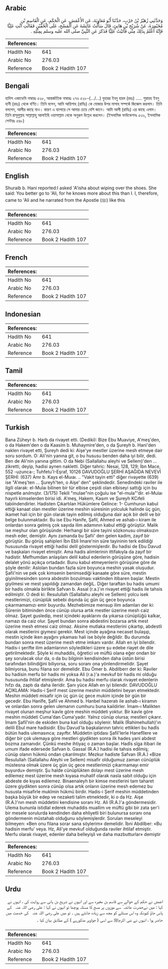 ## Arabic


<div dir="rtl" lang="ar" style={{fontSize:'larger',backgroundColor:'#f8f9fa',padding:20}}>
وَحَدَّثَنِي زُهَيْرُ بْنُ حَرْبٍ، حَدَّثَنَا أَبُو مُعَاوِيَةَ، عَنِ الأَعْمَشِ، عَنِ الْحَكَمِ، عَنِ الْقَاسِمِ بْنِ مُخَيْمِرَةَ، عَنْ شُرَيْحِ بْنِ هَانِئٍ، قَالَ سَأَلْتُ عَائِشَةَ عَنِ الْمَسْحِ، عَلَى الْخُفَّيْنِ فَقَالَتِ ائْتِ عَلِيًّا فَإِنَّهُ أَعْلَمُ بِذَلِكَ مِنِّي فَأَتَيْتُ عَلِيًّا فَذَكَرَ عَنِ النَّبِيِّ صلى الله عليه وسلم بِمِثْلِهِ ‏.‏
</div>
<div style={{backgroundColor:'#f8f9fa',padding:20, marginBottom: 10}}><table> <thead> <tr> <th>References:</th> <th></th> </tr> </thead> <tbody><tr><td>Hadith No</td><td>641</td></tr><tr><td>Arabic No</td><td>276.03</td></tr><tr><td>Reference</td><td>Book 2 Hadith 107</td></tr></tbody></table></div>

## Bengali


<div dir="ltr" lang="bn" style={{fontSize:'larger',backgroundColor:'#f8f9fa',padding:20}}>
হাদিস একাডেমি নাম্বারঃ ৫২৮, আন্তর্জাতিক নাম্বারঃ ২৭৬ ৫২৮-(.../...) যুহারর ইবনু হারব (রহঃ) ..... শুরায়হ ইবনু হানী (রহঃ) থেকে বর্ণিত। তিনি বলেন, আমি আয়িশাহ (রাযিঃ) কে মোজার উপর মাসাহ সম্পর্কে জিজ্ঞেস করলাম। তিনি বললেন, আলীর কাছে যাও। কারণ এ ব্যাপারে সে আমার চেয়ে বেশি জানে। আমি আলী (রাযিঃ) এর কাছে এলাম। তিনি রাসূলুল্লাহ সাল্লাল্লাহু আলাইহি ওয়াসাল্লাম থেকে অনুরূপ উল্লেখ করলেন। (ইসলামিক ফাউন্ডেশনঃ ৫৩২, ইসলামিক সেন্টারঃ ৫৪৮)
</div>
<div style={{backgroundColor:'#f8f9fa',padding:20, marginBottom: 10}}><table> <thead> <tr> <th>References:</th> <th></th> </tr> </thead> <tbody><tr><td>Hadith No</td><td>641</td></tr><tr><td>Arabic No</td><td>276.03</td></tr><tr><td>Reference</td><td>Book 2 Hadith 107</td></tr></tbody></table></div>

## English


<div dir="ltr" lang="en" style={{fontSize:'larger',backgroundColor:'#f8f9fa',padding:20}}>
Shuraib b. Hani reported:I asked 'A'isha about wiping over the shoes. She said: You better go to 'Ali, for he knows more about this than I. I, therefore, came to 'Ali and he narrated from the Apostle (ﷺ) like this
</div>
<div style={{backgroundColor:'#f8f9fa',padding:20, marginBottom: 10}}><table> <thead> <tr> <th>References:</th> <th></th> </tr> </thead> <tbody><tr><td>Hadith No</td><td>641</td></tr><tr><td>Arabic No</td><td>276.03</td></tr><tr><td>Reference</td><td>Book 2 Hadith 107</td></tr></tbody></table></div>

## French


<div dir="ltr" lang="fr" style={{fontSize:'larger',backgroundColor:'#f8f9fa',padding:20}}>

</div>
<div style={{backgroundColor:'#f8f9fa',padding:20, marginBottom: 10}}><table> <thead> <tr> <th>References:</th> <th></th> </tr> </thead> <tbody><tr><td>Hadith No</td><td>641</td></tr><tr><td>Arabic No</td><td>276.03</td></tr><tr><td>Reference</td><td>Book 2 Hadith 107</td></tr></tbody></table></div>

## Indonesian


<div dir="ltr" lang="id" style={{fontSize:'larger',backgroundColor:'#f8f9fa',padding:20}}>

</div>
<div style={{backgroundColor:'#f8f9fa',padding:20, marginBottom: 10}}><table> <thead> <tr> <th>References:</th> <th></th> </tr> </thead> <tbody><tr><td>Hadith No</td><td>641</td></tr><tr><td>Arabic No</td><td>276.03</td></tr><tr><td>Reference</td><td>Book 2 Hadith 107</td></tr></tbody></table></div>

## Tamil


<div dir="ltr" lang="ta" style={{fontSize:'larger',backgroundColor:'#f8f9fa',padding:20}}>

</div>
<div style={{backgroundColor:'#f8f9fa',padding:20, marginBottom: 10}}><table> <thead> <tr> <th>References:</th> <th></th> </tr> </thead> <tbody><tr><td>Hadith No</td><td>641</td></tr><tr><td>Arabic No</td><td>276.03</td></tr><tr><td>Reference</td><td>Book 2 Hadith 107</td></tr></tbody></table></div>

## Turkish


<div dir="ltr" lang="tr" style={{fontSize:'larger',backgroundColor:'#f8f9fa',padding:20}}>
Bana Züheyr b. Harb da rivayet etti. (Dediki): Bize Ebu Muaviye, A'meş'den, o da Hakem'den o da Kaasim b. Muhaymire'den, o da Şureyh b. Hani'den naklen rivayet etti, Şureyh dedi ki: Aişe'ye mestler üzerine mesh etmeye dair soru sordum. O: Ali'nin yanına git, o bu hususu benden daha iyi bilir, dedi. Ben de Ali'nin yanına gittim. O da Nebi (Sallallahu aleyhi ve Sellem)'den ... zikretti, deyip, hadisi aynen nakletti. Diğer tahric: Nesai, 128, 129; İbn Mace, 552 -uzunca-; Tuhfetu'I-Eşraf, 10126 DAVUDOĞLU ŞERHİ AŞAĞIDA NEVEVİ ŞERHİ: (637) Amr b. Kays el-Muıaı. .. "Vakit tayin etti" diğer rivayette (639) ise "A'meş'ten ... Şureyh'ten, o Aişe' den" şeklindedir. Senedindeki raviler ile ilgili olarak: el-Mulaı bilinen bir tür elbise çeşidi olan elbiseyi sattığı için bu nispetle anılmıştır. (3/175) Tekili "mulae"nin çoğulu ise "el-mula"'dir. el-Mulaı hayırlı kimselerden birisi idi. A'meş, Hakem, Kasım ve Şureyh KCıfeli tabiindendirler. Hadisten Çıkartılan Hükümlere Gelince: 1- Cumhurun kabul ettiği kanaat olan mestler üzerine meshin süresinin yolculuk halinde üç gün, ikamet hali için bir gün olarak tayin edilmiş olduğuna dair açık bir delil ve bir belge bulunmaktadır. Bu ise Ebu Hanife, Şafil, Ahmed ve ashab-ı kiram ile onlardan sonra gelmiş çok sayıda ilim adamının kabul ettiği görüştür. Malik ise meşhur olan görüşünde: Herhangi bir süre tayini sözkonusu olmaksızın mesh eder, demiştir. Aynı zamanda bu Şafii' den gelen kadim, zayıf bir görüştür. Bu görüş sahipleri İbn Ebli İmare'nin süre tayininin terk edildiği hususunda rivayet ettiği hadisi delil göstermişlerdir. Bu hadisi de Ebu Davud ve başkaları rivayet etmiştir. Ama hadis alimlerinin ittifakıyla da zayıf bir hadistir. Mefhumdan anlaşılanı delil kabul edenlerin görüşüne göre, hadisin delalet yönü açıkça ortadadır. Bunu kabul etmeyenlerin görüşüne göre de şöyle denilir: Aslolan bundan fazla süre boyunca meshin yasak oluşudur. Şafii'nin ve pek çok kimsenin benimsediği kanaate göre süre, mestin giyinilmesinden sonra abdestin bozulması vaktinden itibaren başlar. Mestin giyilmesi ve mest yapıldığı zamandan değiL. Diğer taraftan bu hadis umumi bir hadis olmakla birlikte Safvan b. Assal (r.a.)'ın rivayet ettiği hadis ile tahsis edilmiştir. O dedi ki: Resulullah (Sallallahu aleyhi ve Sellem) yolcu isek mestlerimizi, cünüplük sebebi dışında üç gün üç gece boyunca çıkarmamamızı emir buyurdu. Mezhebimize mensup ilim adamları der ki: Sürenin bitiminden önce cünüp olursa artık mestler üzerine mesh caiz olmaz. Şayet gusledip, mest içindeki ayaklarını da yıkarsa cünüplüğü kalkar, namazı da caiz olur. Şayet bundan sonra abdestini bozarsa artık mest üzerine mesh etmesi caiz olmaz. Aksine mutlaka mestlerini çıkartıp, abdestli olarak mestlerini giymesi gerekir. Mest içinde ayağına necaset bulaşıp, mestin içinde iken ayağını yıkaması hali ise böyle değildir. Bu durumda bundan sonra mest üzerine mesh etme imkanı vardır. Allah en iyi bilendir. Hadis-i şerifte ilim adamlarının söyledikleri üzere şu edebe riayet de dile getirilmektedir. Şöyle ki muhaddis, öğretici ve müftü olana eğer ondan bir şey sorulacak olur da, o da bu bilginin kendisinden daha üstün birisi tarafından bilindiğini biliyorsa, soru soranı ona yönlendirmelidir. Şayet bilmiyorsa, bunu filana sor demelidir. Ebu Ömer b. Abdilberr der ki: Raviler bu hadisin merfu bir hadis mi yoksa Ali (r.a.)'a mevkuf bir hadis mi olduğu hususunda ihtilaf etmişlerdir. Ama bu hadisi merfu olarak rivayet edenlerin hıfzı da, zaptı da daha ileridir. Şanı yüce Allah en iyi bilendir. DAVUDOĞLU AÇIKLAMA: Hadis-i Şerif mest üzerine meshin müddetini beyan etmektedir. Meshin müddeti misafir için üç gün üç gece mukim içinde bir gün bir gecedir. Ebu Hanîfe, Şafiî ve Ahmed b. Hanbel hazeratı ile ashab-ı kiramın ve onlardan sonra gelen ulemanın cumhuru buna kaildirler. İmam-ı Malikten rivayet olunan meşhur kavle göre meshin müddeti yoktur. Bir kavle göre meshin müddeti Cuma'dan Cuma'yadır. Yalnız cünüp olursa; mestleri çıkarır. İmam Şafiî'nin de eskiden buna kail olduğu söylenir. Malik (Rahimehullah)'ın delili Ebul mare hadisidir. Ebu Davud'la başkalarının tahric ettikleri bu hadîs bütün hadis ulemasınca; zayıftır. Müddetin iptidası Şafiî'lerle Hanefîlere ve diğer bir çok ulemaya göre mestleri giydikten sonra ilk hades yani abdest bozma zamanıdır. Çünkü meshe ihtiyaç o zaman başlar. Hadîs sîga itibari ile umum ifade edersede Safvan b. Gassal (R.A.) hadisi ile tahsis edilmiş; cünüp olanın hükmü ondan çıkarılmıştır. Mezkur hadiste Safvan (R.A.) «Bize Resulullah (Sallallahu Aleyhi ve Sellem) misafir olduğumuz zaman cünüplük müstesna olmak üzere üç gün üç gece mestlerimizi çıkarmamayı emir buyurdu» demiştir. Şu halde cünüplükten dolayı mest üzerine mesh edilemez mest üzerine mesh kıyasa muhalif olarak nasla sabit olduğu için abdeste de kıyas edilemez. Binaenaleyh bir kimse mestlerini tam taharet üzere giydikten sonra cünüp olsa artık onların üzerine mesh edemez bu hususta misafirle mukîmin hükmü birdir. Hadis-i Şerif meshin müddetinden başka büyük bir edep ve nezaketi talim etmektedir, ki o da Hz. Aişe (R.A.)'nın mesh müddetini kendisine soranı Hz. Ali (R.A.)'a göndermesidir. Ulema bununla istidlal ederek muhaddis muallim ve müftü gibi bir zata şer'i bir mesele sorulurda kendinden daha ehliyetli biri bulunursa soranı ona göndermenin müstahab olduğunu söylemişlerdir. Sorulan meseleyi bilmeyen: «Ben onu filana sorar sana söylerim» demelidir. İbni Abdilber: «Bu hadisin merfu' veya. Hz, Ali'ye mevkuf olduğunda raviler ihtilaf etmiştir. Merfu olarak rivayet, edenler daha belleyişli ve daha mazbutturlar» demiştir
</div>
<div style={{backgroundColor:'#f8f9fa',padding:20, marginBottom: 10}}><table> <thead> <tr> <th>References:</th> <th></th> </tr> </thead> <tbody><tr><td>Hadith No</td><td>641</td></tr><tr><td>Arabic No</td><td>276.03</td></tr><tr><td>Reference</td><td>Book 2 Hadith 107</td></tr></tbody></table></div>

## Urdu


<div dir="rtl" lang="ur" style={{fontSize:'larger',backgroundColor:'#f8f9fa',padding:20}}>
اعمش نے حکم کے حوالے سے قاسم بن مغیرہ سے اور انہوں نے شریح بن ہانی سے روایت کی ، انہوں نے کہا : میں نےحضرت عائشہ ؓ سے موزوں پر مسح کا مسئلہ پوچھا تو انہوں نے کہا : علی ‌رضی ‌اللہ ‌عنہ ‌ ‌ کے پاس جاؤ کیونکہ وہ اس مسئلے کو مجھ سے زیادہ جانتے ہیں ۔ تو میں علی ‌رضی ‌اللہ ‌عنہ ‌ ‌ کی خدمت میں حاضر ہوا ، انہوں نے نبی اکرمﷺ سے اسی ( جواوپر مذکورہے ) کے مطابق بیان کیا ۔
</div>
<div style={{backgroundColor:'#f8f9fa',padding:20, marginBottom: 10}}><table> <thead> <tr> <th>References:</th> <th></th> </tr> </thead> <tbody><tr><td>Hadith No</td><td>641</td></tr><tr><td>Arabic No</td><td>276.03</td></tr><tr><td>Reference</td><td>Book 2 Hadith 107</td></tr></tbody></table></div>